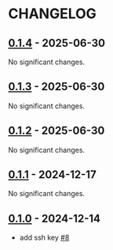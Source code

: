# CHANGELOG

<!-- towncrier release notes start -->

## [0.1.4](https://github.com/joamatab/install_new_computer/releases/tag/v0.1.4) - 2025-06-30

No significant changes.


## [0.1.3](https://github.com/joamatab/install_new_computer/releases/tag/v0.1.3) - 2025-06-30

No significant changes.


## [0.1.2](https://github.com/joamatab/install_new_computer/releases/tag/v0.1.2) - 2025-06-30

No significant changes.


## [0.1.1](https://github.com/joamatab/install_new_computer/releases/tag/v0.1.1) - 2024-12-17

No significant changes.


## [0.1.0](https://github.com/joamatab/install_new_computer/releases/tag/v0.1.0) - 2024-12-14

- add ssh key [#8](https://github.com/joamatab/install_new_computer/pull/#8)
